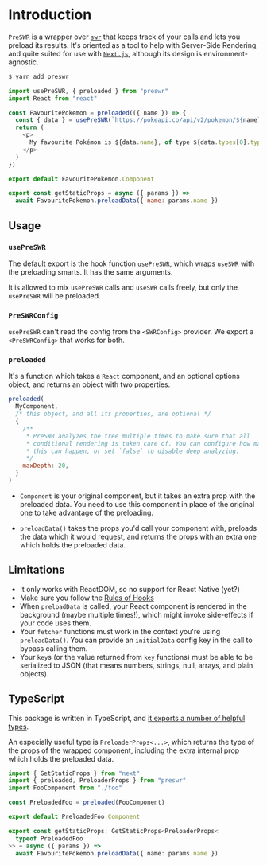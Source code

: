 # Introduction

`PreSWR` is a wrapper over [`swr`](https://swr.now.sh/) that keeps track of your
calls and lets you preload its results. It's oriented as a tool to help with
Server-Side Rendering, and quite suited for use with
[`Next.js`](https://nextjs.org/), although its design is environment-agnostic.

```sh
$ yarn add preswr
```

```js
import usePreSWR, { preloaded } from "preswr"
import React from "react"

const FavouritePokemon = preloaded(({ name }) => {
  const { data } = usePreSWR(`https://pokeapi.co/api/v2/pokemon/${name}/`)
  return (
    <p>
      My favourite Pokémon is ${data.name}, of type ${data.types[0].type.name}
    </p>
  )
})

export default FavouritePokemon.Component

export const getStaticProps = async ({ params }) =>
  await FavouritePokemon.preloadData({ name: params.name })
```

## Usage

### `usePreSWR`

The default export is the hook function `usePreSWR`, which wraps `useSWR` with
the preloading smarts. It has the same arguments.

It is allowed to mix `usePreSWR` calls and `useSWR` calls freely, but only the
`usePreSWR` will be preloaded.

### `PreSWRConfig`

`usePreSWR` can't read the config from the `<SWRConfig>` provider. We export a
`<PreSWRConfig>` that works for both.

### `preloaded`

It's a function which takes a `React` component, and an optional options object,
and returns an object with two properties.

```js
preloaded(
  MyComponent,
  /* this object, and all its properties, are optional */
  {
    /**
     * PreSWR analyzes the tree multiple times to make sure that all
     * conditional rendering is taken care of. You can configure how many times
     * this can happen, or set `false` to disable deep analyzing.
     */
    maxDepth: 20,
  }
)
```

- `Component` is your original component, but it takes an extra prop with the
  preloaded data. You need to use this component in place of the original one to
  take advantage of the preloading.

- `preloadData()` takes the props you'd call your component with, preloads the
  data which it would request, and returns the props with an extra one which
  holds the preloaded data.

## Limitations

- It only works with ReactDOM, so no support for React Native (yet?)
- Make sure you follow the
  [Rules of Hooks](https://reactjs.org/docs/hooks-rules.html)
- When `preloadData` is called, your React component is rendered in the
  background (maybe multiple times!), which might invoke side-effects if your
  code uses them.
- Your `fetcher` functions must work in the context you're using
  `preloadData()`. You can provide an `initialData` config key in the call to
  bypass calling them.
- Your `key`s (or the value returned from `key` functions) must be able to be
  serialized to JSON (that means numbers, strings, null, arrays, and plain
  objects).

## TypeScript

This package is written in TypeScript, and
[it exports a number of helpful types](./src/types.ts).

An especially useful type is `PreloaderProps<...>`, which returns the type of
the props of the wrapped component, including the extra internal prop which
holds the preloaded data.

```typescript
import { GetStaticProps } from "next"
import { preloaded, PreloaderProps } from "preswr"
import FooComponent from "./foo"

const PreloadedFoo = preloaded(FooComponent)

export default PreloadedFoo.Component

export const getStaticProps: GetStaticProps<PreloaderProps<
  typeof PreloadedFoo
>> = async ({ params }) =>
  await FavouritePokemon.preloadData({ name: params.name })
```

